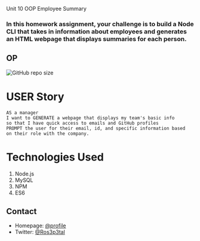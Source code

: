 Unit 10 OOP  Employee Summary
### In this homework assignment, your challenge is to build a Node CLI that takes in information about employees and generates an HTML webpage that displays summaries for each person. 

## OP
![GitHub repo size](https://img.shields.io/github/forks/Kathleen-Y/op)

# USER Story
```
AS a manager
I want to GENERATE a webpage that displays my team's basic info
so that I have quick access to emails and GitHub profiles
PROMPT the user for their email, id, and specific information based 
on their role with the company. 
```

# Technologies Used
1. Node.js
2. MySQL
2. NPM
3. ES6

## Contact
* Homepage: [@profile](https://github.com/Kathleen-Y)
* Twitter: [@Ros3p3tal](https://twitter.com/Ros3p3tal)

